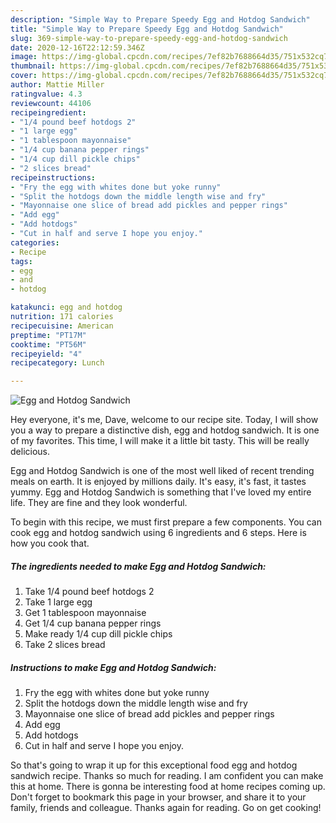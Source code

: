 ```yaml
---
description: "Simple Way to Prepare Speedy Egg and Hotdog Sandwich"
title: "Simple Way to Prepare Speedy Egg and Hotdog Sandwich"
slug: 369-simple-way-to-prepare-speedy-egg-and-hotdog-sandwich
date: 2020-12-16T22:12:59.346Z
image: https://img-global.cpcdn.com/recipes/7ef82b7688664d35/751x532cq70/egg-and-hotdog-sandwich-recipe-main-photo.jpg
thumbnail: https://img-global.cpcdn.com/recipes/7ef82b7688664d35/751x532cq70/egg-and-hotdog-sandwich-recipe-main-photo.jpg
cover: https://img-global.cpcdn.com/recipes/7ef82b7688664d35/751x532cq70/egg-and-hotdog-sandwich-recipe-main-photo.jpg
author: Mattie Miller
ratingvalue: 4.3
reviewcount: 44106
recipeingredient:
- "1/4 pound beef hotdogs 2"
- "1 large egg"
- "1 tablespoon mayonnaise"
- "1/4 cup banana pepper rings"
- "1/4 cup dill pickle chips"
- "2 slices bread"
recipeinstructions:
- "Fry the egg with whites done but yoke runny"
- "Split the hotdogs down the middle length wise and fry"
- "Mayonnaise one slice of bread add pickles and pepper rings"
- "Add egg"
- "Add hotdogs"
- "Cut in half and serve I hope you enjoy."
categories:
- Recipe
tags:
- egg
- and
- hotdog

katakunci: egg and hotdog 
nutrition: 171 calories
recipecuisine: American
preptime: "PT17M"
cooktime: "PT56M"
recipeyield: "4"
recipecategory: Lunch

---
```



![Egg and Hotdog Sandwich](https://img-global.cpcdn.com/recipes/7ef82b7688664d35/751x532cq70/egg-and-hotdog-sandwich-recipe-main-photo.jpg)

Hey everyone, it's me, Dave, welcome to our recipe site. Today, I will show you a way to prepare a distinctive dish, egg and hotdog sandwich. It is one of my favorites. This time, I will make it a little bit tasty. This will be really delicious.



Egg and Hotdog Sandwich is one of the most well liked of recent trending meals on earth. It is enjoyed by millions daily. It's easy, it's fast, it tastes yummy. Egg and Hotdog Sandwich is something that I've loved my entire life. They are fine and they look wonderful.


To begin with this recipe, we must first prepare a few components. You can cook egg and hotdog sandwich using 6 ingredients and 6 steps. Here is how you cook that.

<!--inarticleads1-->

##### The ingredients needed to make Egg and Hotdog Sandwich:

1. Take 1/4 pound beef hotdogs 2
1. Take 1 large egg
1. Get 1 tablespoon mayonnaise
1. Get 1/4 cup banana pepper rings
1. Make ready 1/4 cup dill pickle chips
1. Take 2 slices bread




<!--inarticleads2-->

##### Instructions to make Egg and Hotdog Sandwich:

1. Fry the egg with whites done but yoke runny
1. Split the hotdogs down the middle length wise and fry
1. Mayonnaise one slice of bread add pickles and pepper rings
1. Add egg
1. Add hotdogs
1. Cut in half and serve I hope you enjoy.




So that's going to wrap it up for this exceptional food egg and hotdog sandwich recipe. Thanks so much for reading. I am confident you can make this at home. There is gonna be interesting food at home recipes coming up. Don't forget to bookmark this page in your browser, and share it to your family, friends and colleague. Thanks again for reading. Go on get cooking!
